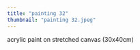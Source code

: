 ```yaml
---
title: "painting 32"
thumbnail: "painting 32.jpeg"
---
```

acrylic paint on stretched canvas (30x40cm) 